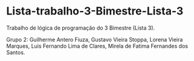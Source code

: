 # Lista-trabalho-3-Bimestre-Lista-3
Trabalho de lógica de programação do 3 Bimestre (Lista 3). 

Grupo 2:
Guilherme Antero Fiuza, 
Gustavo Vieira Stoppa, 
Lorena Vieira Marques, 
Luis Fernando Lima de Clares, 
Mirela de Fatima Fernandes dos Santos.
